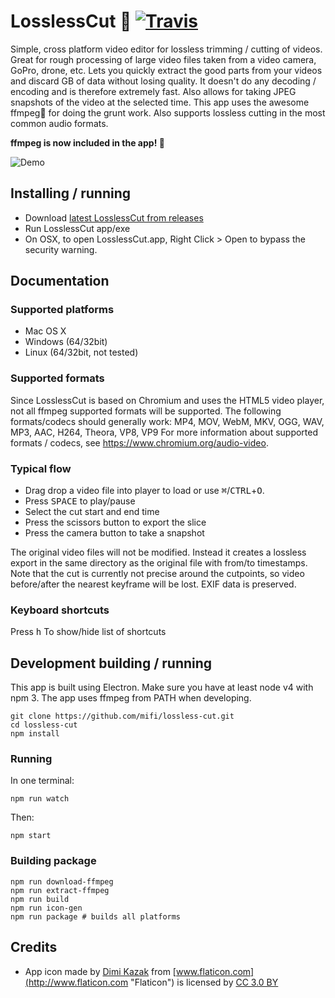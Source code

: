 # LosslessCut 🎥 [![Travis](https://img.shields.io/travis/mifi/lossless-cut.svg)]()

Simple, cross platform video editor for lossless trimming / cutting of videos. Great for rough processing of large video files taken from a video camera, GoPro, drone, etc. Lets you quickly extract the good parts from your videos and discard GB of data without losing quality. It doesn't do any decoding / encoding and is therefore extremely fast. Also allows for taking JPEG snapshots of the video at the selected time. This app uses the awesome ffmpeg🙏 for doing the grunt work. Also supports lossless cutting in the most common audio formats.

<b>ffmpeg is now included in the app! 🎉</b>

![Demo](https://thumbs.gfycat.com/HighAcclaimedAnaconda-size_restricted.gif)

## Installing / running

- Download [latest LosslessCut from releases](https://github.com/mifi/lossless-cut/releases)
- Run LosslessCut app/exe
- On OSX, to open LosslessCut.app, Right Click > Open to bypass the security warning.

## Documentation

### Supported platforms
- Mac OS X
- Windows (64/32bit)
- Linux (64/32bit, not tested)

### Supported formats

Since LosslessCut is based on Chromium and uses the HTML5 video player, not all ffmpeg supported formats will be supported.
The following formats/codecs should generally work: MP4, MOV, WebM, MKV, OGG, WAV, MP3, AAC, H264, Theora, VP8, VP9
For more information about supported formats / codecs, see https://www.chromium.org/audio-video.

### Typical flow
- Drag drop a video file into player to load or use <kbd>⌘</kbd>/<kbd>CTRL</kbd>+<kbd>O</kbd>.
- Press <kbd>SPACE</kbd> to play/pause
- Select the cut start and end time
- Press the scissors button to export the slice
- Press the camera button to take a snapshot

The original video files will not be modified. Instead it creates a lossless export in the same directory as the original file with from/to timestamps. Note that the cut is currently not precise around the cutpoints, so video before/after the nearest keyframe will be lost. EXIF data is preserved.

### Keyboard shortcuts
Press <kbd>h</kbd> To show/hide list of shortcuts

## Development building / running

This app is built using Electron. Make sure you have at least node v4 with npm 3. The app uses ffmpeg from PATH when developing.
```
git clone https://github.com/mifi/lossless-cut.git
cd lossless-cut
npm install
```

### Running
In one terminal:
```
npm run watch
```
Then:
```
npm start
```

### Building package
```
npm run download-ffmpeg
npm run extract-ffmpeg
npm run build
npm run icon-gen
npm run package # builds all platforms
```

## Credits
- App icon made by [Dimi Kazak](http://www.flaticon.com/authors/dimi-kazak "Dimi Kazak") from [www.flaticon.com](http://www.flaticon.com "Flaticon") is licensed by [CC 3.0 BY](http://creativecommons.org/licenses/by/3.0/ "Creative Commons BY 3.0")
